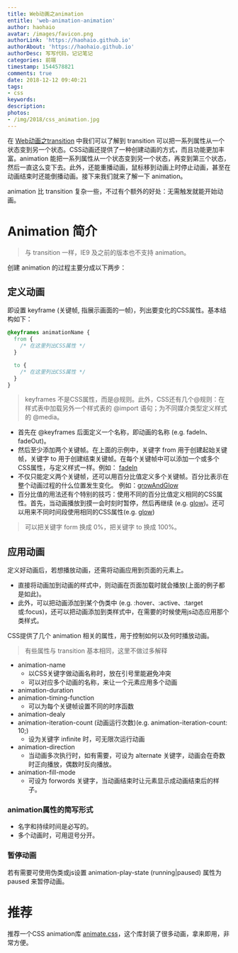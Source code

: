 ```yaml
---
title: Web动画之animation
entitle: 'web-animation-animation'
author: haohaio
avatar: /images/favicon.png
authorLink: 'https://haohaio.github.io'
authorAbout: 'https://haohaio.github.io'
authorDesc: 写写代码，记记笔记
categories: 前端
timestamp: 1544578821
comments: true
date: 2018-12-12 09:40:21
tags:
- css
keywords:
description:
photos:
- /img/2018/css_animation.jpg
---
```


在 [Web动画之transition](/front-end/web-animation-transition-1544336906.html) 中我们可以了解到 transition 可以把一系列属性从一个状态变到另一个状态。CSS动画还提供了一种创建动画的方式，而且功能更加丰富。animation 能把一系列属性从一个状态变到另一个状态，再变到第三个状态，然后一直这么变下去。此外，还能重播动画，鼠标移到动画上时停止动画，甚至在动画结束时还能倒播动画。接下来我们就来了解一下 animation。

animation 比 transition 复杂一些，不过有个额外的好处：无需触发就能开始动画。

# Animation 简介

> 与 transition 一样，IE9 及之前的版本也不支持 animation。

创建 animation 的过程主要分成以下两步：

## 定义动画

即设置 keyframe (关键帧, 指展示画面的一帧)，列出要变化的CSS属性。基本结构如下：

```css
@keyframes animationName {
  from {
    /* 在这里列出CSS属性 */
  }

  to {
    /* 在这里列出CSS属性 */
  }
}
```

> keyframes 不是CSS属性，而是@规则。此外，CSS还有几个@规则：在样式表中加载另外一个样式表的 @import 语句；为不同媒介类型定义样式的 @media。

- 首先在 @keyframes 后面定义一个名称，即动画的名称 (e.g. fadeIn、fadeOut)。
- 然后至少添加两个关键帧。在上面的示例中，关键字 from 用于创建起始关键帧，关键字 to 用于创建结束关键帧。在每个关键帧中可以添加一个或多个CSS属性，与定义样式一样。例如： [fadeIn](https://codepen.io/haohaio/pen/KbKbEN)
- 不仅只能定义两个关键帧，还可以用百分比值定义多个关键帧。百分比表示在整个动画过程的什么位置发生变化。 例如：[growAndGlow](https://codepen.io/haohaio/pen/BvazyJ)
- 百分比值的用法还有个特别的技巧：使用不同的百分比值定义相同的CSS属性。首先，当动画播放到摸一会时刻时暂停，然后再继续 (e.g. [glow](https://codepen.io/haohaio/pen/jXbqNO))。还可以用来不同时间段使用相同的CSS属性(e.g. [glow](https://codepen.io/haohaio/pen/REWare))

> 可以把关键字 form 换成 0%，把关键字 to 换成 100%。

## 应用动画

定义好动画后，若想播放动画，还需将动画应用到页面的元素上。

- 直接将动画加到动画的样式中，则动画在页面加载时就会播放(上面的例子都是如此)。
- 此外，可以把动画添加到某个伪类中 (e.g. :hover、:active、:target或:focus)，还可以把动画添加到类样式中，在需要的时候使用js动态应用那个类样式。

CSS提供了几个 animation 相关的属性，用于控制如何以及何时播放动画。

> 有些属性与 transition 基本相同，这里不做过多解释

- animation-name
  - 以CSS关键字做动画名称时，放在引号里能避免冲突
  - 可以对应多个动画的名称，来让一个元素应用多个动画
- animation-duration
- animation-timing-function
  - 可以为每个关键帧设置不同的时序函数
- animation-dealy
- animation-iteration-count (动画运行次数)(e.g. animation-iteration-count: 10;)
  - 设为关键字 infinite 时，可无限次运行动画
- animation-direction
  - 当动画多次执行时，如有需要，可设为 alternate 关键字，动画会在奇数时正向播放，偶数时反向播放。
- animation-fill-mode
  - 可设为 forwords 关键字，当动画结束时让元素显示成动画结束后的样子。

### animation属性的简写形式

- 名字和持续时间是必写的。
- 多个动画时，可用逗号分开。

### 暂停动画

若有需要可使用伪类或js设置 animation-play-state (running|paused) 属性为 paused 来暂停动画。

# 推荐

推荐一个CSS animation库 [animate.css](https://github.com/daneden/animate.css)，这个库封装了很多动画，拿来即用，非常方便。
